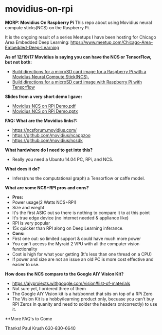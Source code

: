 # movidius-on-rpi

**MORP:  Movidius On Raspberry Pi**
This repo about using Movidius neural compute sticks(NCS) on the Raspberry Pi.

It is the ongoing result of a series Meetups I have been hosting for Chicago Area Embedded Deep Learning:
https://www.meetup.com/Chicago-Area-Embedded-Deep-Learning


**As of 12/19/17 Movidius is saying you can have the NCS or TensorFlow, but not both:**
* [Build directions for a microSD card image for a Raspberry Pi with a Movidius Neural Compute Stick(NCS).](build.md)
* [Build directions for a microSD card image with Raspberry Pi with Tensorflow](tensorflow_build.md)

**Slides from a very short demo I gave:**
* [Movidius NCS on RPi Demo.pdf](movidius_ncs_on_rpi_demo.pdf)
* [Movidius NCS on RPi Demo.pptx](movidius_ncs_on_rpi_demo.pptx)

**FAQ:**
**What are the Movidius links?:**
* https://ncsforum.movidius.com/
* https://github.com/movidius/ncappzoo
* https://github.com/movidius/ncsdk

**What hardwhere do I need to get into this?**
* Really you need a Ubuntu 14.04 PC, RPi, and NCS.

**What does it do?**
* Infers(runs the computational graph) a Tensorflow or caffe model.

**What are some NCS+RPI pros and cons?**
* **Pros:**
* Power usage(2 Watts NCS+RPI)
* Size and wieght 
* It's the first ASIC out so there is nothing to compare it to at this point
* It's true edge device (no internet needed & appliance like) 
* RPI is very popular
* 15x quicker than RPI along on Deep Learning inferance.
* **Cons:**
* First one out: so limited support & could have much more power
* You can't access the Myraid 2 VPU with all the computer vision functionality
* Cost is high for what your getting (It's less than one thread on a CPU) 
* If power and size are not an issue an old PC is more cost effective and easier to use. 


**How does the NCS compare to the Google AIY Vision Kit?**
* https://aiyprojects.withgoogle.com/vision#list-of-materials
* Not sure yet, I ordered three of them
* The Google AIY Vision kit is a hat/bonnet that sits on top of a RPi Zero
* The Vision Kit is a hobby/learning product only, becuase you can't buy RPI Zeros in quanity and need to solder the headers on(correctly) to use it. 


**More FAQ's to Come


Thanks!
Paul Krush
630-830-6640


